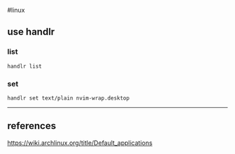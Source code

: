 #linux
## use handlr

### list
`handlr list`

### set
`handlr set text/plain nvim-wrap.desktop `

---
## references
https://wiki.archlinux.org/title/Default_applications
